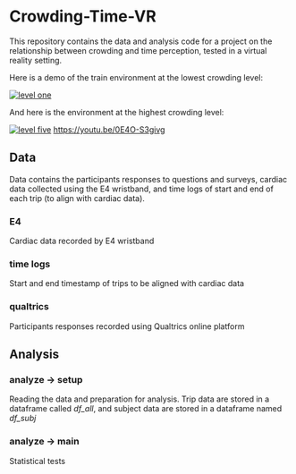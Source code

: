 # Crowding-Time-VR
This repository contains the data and analysis code for a project on the relationship between crowding and time perception, tested in a virtual reality setting.

Here is a demo of the train environment at the lowest crowding level: 

[![level one](https://img.youtube.com/vi/dXZu23cMfEw/0.jpg)](https://www.youtube.com/watch?v=dXZu23cMfEw)


And here is the environment at the highest crowding level: 

[![level five](https://img.youtube.com/vi/dXZu23cMfEw/0.jpg)](https://www.youtube.com/watch?v=0E4O-S3givg)
https://youtu.be/0E4O-S3givg





## Data
Data contains the participants responses to questions and surveys, cardiac data collected using the E4 wristband, and time logs of start and end of each trip (to align with cardiac data).

### E4
Cardiac data recorded by E4 wristband

### time logs
Start and end timestamp of trips to be aligned with cardiac data

### qualtrics
Participants responses recorded using Qualtrics online platform

## Analysis

### analyze -> setup
Reading the data and preparation for analysis. Trip data are stored in a dataframe called *df_all*, and subject data are stored in a dataframe named *df_subj*

### analyze -> main
Statistical tests


